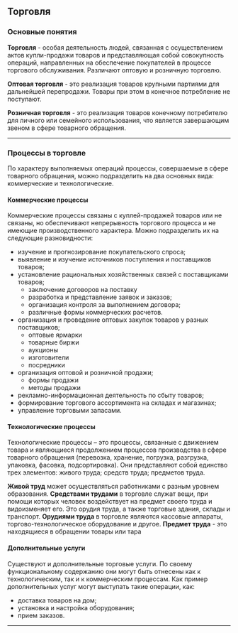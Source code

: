 ## Торговля

### Основные понятия

**Торговля** - особая деятельность людей, связанная с осуществлением актов купли-продажи товаров и представляющая собой совокупность операций, направленных на обеспечение покупателей в процессе торгового обслуживания. Различают оптовую и розничную торговлю.

**Оптовая торговля** - это реализация товаров крупными партиями для дальнейшей перепродажи. Товары при этом в конечное потребление не поступают.

**Розничная торговля** - это реализация товаров конечному потребителю для личного или семейного использования, что является завершающим звеном в сфере товарного обращения.

___
### Процессы в торговле

По характеру выполняемых операций процессы, совершаемые в сфере товарного обращения, можно подразделить на два основных вида: коммерческие и технологические.

#### Коммерческие процессы
Коммерческие процессы связаны с куплей-продажей товаров или не связаны, но обеспечивают непрерывность торгового процесса и не имеющие производственного характера. Можно подразделить их на следующие разновидности:

- изучение и прогнозирование покупательского спроса;
- выявление и изучение источников поступления и поставщиков товаров;
- установление рациональных хозяйственных связей с поставщиками товаров;
	- заключение договоров на поставку
	- разработка и представление заявок и заказов;
	- организация контроля за выполнением договора;
	- различные формы коммерческих расчетов.
- организация и проведение оптовых закупок товаров у разных поставщиков;
	- оптовые ярмарки
	- товарные биржи
	- аукционы
	- изготовители
	- посредники
- организация оптовой и розничной продажи;
	- формы продажи
	- методы продажи
- рекламно-информационная деятельность по сбыту товаров;
- формирование торгового ассортимента на складах и магазинах;
- управление торговыми запасами.
#### Технологические процессы
Технологические процессы – это процессы, связанные с движением товара и являющиеся продолжением процессов производства в сфере товарного обращения (перевозка, хранение, погрузка, разгрузка, упаковка, фасовка, подсортировка). Они представляют собой единство трех элементов: живого труда; средств труда; предметов труда.

**Живой труд** может осуществляться работниками с разным уровнем образования.
**Средствами трудами** в торговле служат вещи, при помощи которых человек воздействует на предмет своего труда и видоизменяет его. Это орудия труда, а также торговые здания, склады и транспорт.
**Орудиями труда** в торговле являются кассовые аппараты, торгово-технологическое оборудование и другое.
**Предмет труда** - это находящиеся в обращении товары или тара

#### Дополнительные услуги
Существуют и дополнительные торговые услуги. По своему функциональному содержанию они могут быть отнесены как к технологическим, так и к коммерческим процессам. Как пример дополнительных услуг могут выступать такие операции, как:
- доставка товаров на дом;
- установка и настройка оборудования;
- прием заказов.

___